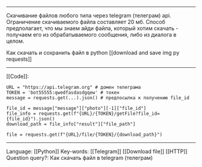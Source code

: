 ___
Скачивание файлов любого типа через telegram (телеграм) api. Ограничение скачиваемого файла составляет 20 мб.
Способ предполагает, что мы знаем айди файла, который хотим скачать - получаем его из обрабатываемого сообщения, либо из диалога в целом. 

Как скачать и сохранить файл в python [[download and save img py requests]]
___
[[Code]]:
```
URL = "https://api.telegram.org" # домен телеграма
TOKEN = 'bot55555:qwedfasdasdgqew' # токен
message = requests.get(...).json() # предпосылка к получению file_id

file_id = message["message"]["photo"][-1]["file_id"]
file_info = requests.get(f"{URL}/{TOKEN}/getFile?file_id={file_id}").json()
download_path = file_info["result"]["file_path"]

file = requests.get(f"{URL}/file/{TOKEN}/{download_path}")
```
___
Language: [[Python]]
Key-words:  [[Telegram]] [[Download file]] [[HTTP]]
Question query?:  Как скачать файл в telegram (телеграм)